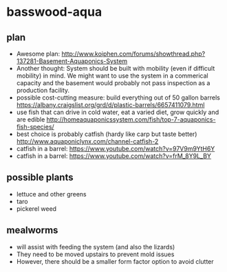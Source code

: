 # basswood-aqua

## plan
* Awesome plan: http://www.koiphen.com/forums/showthread.php?137281-Basement-Aquaponics-System
* Another thought: System should be built with mobility (even if difficult mobility) in mind.  We might want to use the system in a commerical capacity and the basement would probably not pass inspection as a production facility.
* possible cost-cutting measure: build everything out of 50 gallon barrels https://albany.craigslist.org/grd/d/plastic-barrels/6657411079.html
* use fish that can drive in cold water, eat a varied diet, grow quickly and are edible http://homeaquaponicssystem.com/fish/top-7-aquaponics-fish-species/
* best choice is probably catfish (hardy like carp but taste better) http://www.aquaponiclynx.com/channel-catfish-2
* catfish in a barrel: https://www.youtube.com/watch?v=97V9m9YtH6Y
* catfish in a barrel: https://www.youtube.com/watch?v=frM_8Y9L_BY


## possible plants
* lettuce and other greens
* taro
* pickerel weed

## mealworms
* will assist with feeding the system (and also the lizards)
* They need to be moved upstairs to prevent mold issues
* However, there should be a smaller form factor option to avoid clutter
